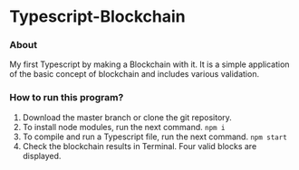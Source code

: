 # Typescript-Blockchain

### About

My first Typescript by making a Blockchain with it.
It is a simple application of the basic concept of blockchain and includes various validation.

### How to run this program?

1. Download the master branch or clone the git repository.
2. To install node modules, run the next command.
   `npm i`
3. To compile and run a Typescript file, run the next command.
   `npm start`
4. Check the blockchain results in Terminal. Four valid blocks are displayed.
